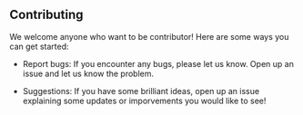 ## Contributing 
We welcome anyone who want to be contributor! Here are some ways you can get started:

- Report bugs: If you encounter any bugs, please let us know. Open up an issue and let us know the problem.

- Suggestions: If you have some brilliant ideas, open up an issue explaining some updates or imporvements you would like to see!    